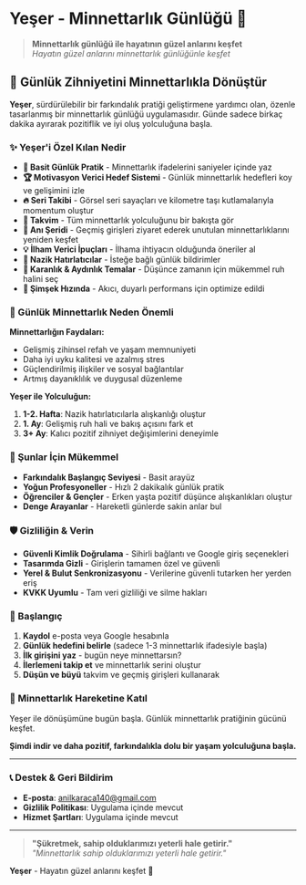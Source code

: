 # Yeşer - Minnettarlık Günlüğü 🙏

> **Minnettarlık günlüğü ile hayatının güzel anlarını keşfet**  
> _Hayatın güzel anlarını minnettarlık günlüğünle keşfet_

## 📱 Günlük Zihniyetini Minnettarlıkla Dönüştür

**Yeşer**, sürdürülebilir bir farkındalık pratiği geliştirmene yardımcı olan, özenle tasarlanmış bir minnettarlık günlüğü uygulamasıdır. Günde sadece birkaç dakika ayırarak pozitiflik ve iyi oluş yolculuğuna başla.

### ✨ Yeşer'i Özel Kılan Nedir

- **🎯 Basit Günlük Pratik** - Minnettarlık ifadelerini saniyeler içinde yaz
- **🏆 Motivasyon Verici Hedef Sistemi** - Günlük minnettarlık hedefleri koy ve gelişimini izle
- **🔥 Seri Takibi** - Görsel seri sayaçları ve kilometre taşı kutlamalarıyla momentum oluştur
- **📅 Takvim** - Tüm minnettarlık yolculuğunu bir bakışta gör
- **💭 Anı Şeridi** - Geçmiş girişleri ziyaret ederek unutulan minnettarlıklarını yeniden keşfet
- **💡 İlham Verici İpuçları** - İlhama ihtiyacın olduğunda öneriler al
- **🔔 Nazik Hatırlatıcılar** - İsteğe bağlı günlük bildirimler
- **🌙 Karanlık & Aydınlık Temalar** - Düşünce zamanın için mükemmel ruh halini seç
- **🚀 Şimşek Hızında** - Akıcı, duyarlı performans için optimize edildi

### 🌟 Günlük Minnettarlık Neden Önemli

**Minnettarlığın Faydaları:**

- Gelişmiş zihinsel refah ve yaşam memnuniyeti
- Daha iyi uyku kalitesi ve azalmış stres
- Güçlendirilmiş ilişkiler ve sosyal bağlantılar
- Artmış dayanıklılık ve duygusal düzenleme

**Yeşer ile Yolculuğun:**

1. **1-2. Hafta**: Nazik hatırlatıcılarla alışkanlığı oluştur
2. **1. Ay**: Gelişmiş ruh hali ve bakış açısını fark et
3. **3+ Ay**: Kalıcı pozitif zihniyet değişimlerini deneyimle

### 🎯 Şunlar İçin Mükemmel

- **Farkındalık Başlangıç Seviyesi** - Basit arayüz
- **Yoğun Profesyoneller** - Hızlı 2 dakikalık günlük pratik
- **Öğrenciler & Gençler** - Erken yaşta pozitif düşünce alışkanlıkları oluştur
- **Denge Arayanlar** - Hareketli günlerde sakin anlar bul

### 🛡️ Gizliliğin & Verin

- **Güvenli Kimlik Doğrulama** - Sihirli bağlantı ve Google giriş seçenekleri
- **Tasarımda Gizli** - Girişlerin tamamen özel ve güvenli
- **Yerel & Bulut Senkronizasyonu** - Verilerine güvenli tutarken her yerden eriş
- **KVKK Uyumlu** - Tam veri gizliliği ve silme hakları

### 🚀 Başlangıç

1. **Kaydol** e-posta veya Google hesabınla
2. **Günlük hedefini belirle** (sadece 1-3 minnettarlık ifadesiyle başla)
3. **İlk girişini yaz** - bugün neye minnettarsın?
4. **İlerlemeni takip et** ve minnettarlık serini oluştur
5. **Düşün ve büyü** takvim ve geçmiş girişleri kullanarak

### 💝 Minnettarlık Hareketine Katıl

Yeşer ile dönüşümüne bugün başla. Günlük minnettarlık pratiğinin gücünü keşfet.

**Şimdi indir ve daha pozitif, farkındalıkla dolu bir yaşam yolculuğuna başla.**

---

### 📞 Destek & Geri Bildirim

- **E-posta**: anilkaraca140@gmail.com
- **Gizlilik Politikası**: Uygulama içinde mevcut
- **Hizmet Şartları**: Uygulama içinde mevcut

---

> **"Şükretmek, sahip olduklarımızı yeterli hale getirir."**  
> _"Minnettarlık sahip olduklarımızı yeterli hale getirir."_

**Yeşer** - Hayatın güzel anlarını keşfet 🙏
